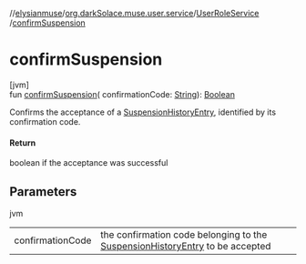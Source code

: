 //[elysianmuse](../../../index.md)/[org.darkSolace.muse.user.service](../index.md)/[UserRoleService](index.md)
/[confirmSuspension](confirm-suspension.md)

# confirmSuspension

[jvm]\
fun [confirmSuspension](confirm-suspension.md)(
confirmationCode: [String](https://kotlinlang.org/api/latest/jvm/stdlib/kotlin/-string/index.html)): [Boolean](https://kotlinlang.org/api/latest/jvm/stdlib/kotlin/-boolean/index.html)

Confirms the acceptance of
a [SuspensionHistoryEntry](../../org.darkSolace.muse.user.model/-suspension-history-entry/index.md), identified by its
confirmation code.

#### Return

boolean if the acceptance was successful

## Parameters

jvm

| | |
|---|---|
| confirmationCode | the confirmation code belonging to the [SuspensionHistoryEntry](../../org.darkSolace.muse.user.model/-suspension-history-entry/index.md) to be accepted |
